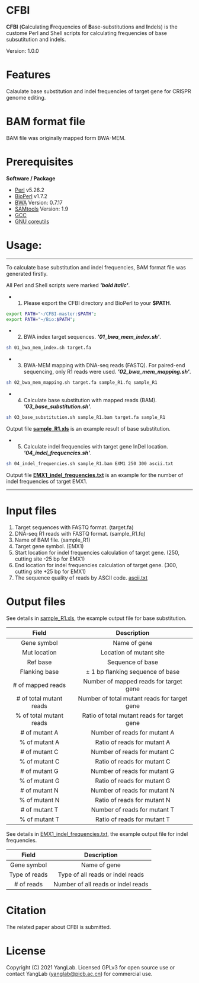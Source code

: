 # CFBI
**CFBI** (**C**alculating **F**requencies of **B**ase-substitutions and **I**ndels) is the custome Perl and Shell scripts for calculating frequencies of base subsutitution and indels.

Version: 1.0.0

# Features

Calaulate base substitution and indel frequencies of target gene for CRISPR genome editing.

# BAM format file

BAM file was originally mapped form BWA-MEM.

# Prerequisites

**Software / Package**

* [Perl](https://www.perl.org/) v5.26.2
* [BioPerl](https://bioperl.org/) v1.7.2
* [BWA](http://bio-bwa.sourceforge.net/) Version: 0.7.17
* [SAMtools](http://samtools.sourceforge.net/) Version: 1.9
* [GCC](https://gcc.gnu.org/)
* [GNU coreutils](http://www.gnu.org/licenses/gpl.html)

# Usage: 
-----------------------------------
To calculate base substitution and indel frequencies, BAM format file was generated firstly.

All Perl and Shell scripts were marked ***'bold italic'***.
* 1. Please export the CFBI directory and BioPerl to your **$PATH**.
```bash or zsh
export PATH="~/CFBI-master:$PATH";
export PATH="~/Bio:$PATH";

```

* 2. BWA index target sequences. 
***'01_bwa_mem_index.sh'***.
```bash
sh 01_bwa_mem_index.sh target.fa
```

* 3. BWA-MEM mapping with DNA-seq reads (FASTQ). For paired-end sequencing, only R1 reads were used.
***'02_bwa_mem_mapping.sh'***.
```bash
sh 02_bwa_mem_mapping.sh target.fa sample_R1.fq sample_R1
```

* 4. Calculate base substitution with mapped reads (BAM).
***'03_base_substitution.sh'***.
```bash
sh 03_base_substitution.sh sample_R1.bam target.fa sample_R1
```
Output file [**sample_R1.xls**](https://github.com/YangLab/CFBI/blob/master/example_output/sample_R1.xls) is an example result of base substitution.

* 5. Calculate indel frequencies with target gene InDel location.
***'04_indel_frequencies.sh'***.
```bash
sh 04_indel_frequencies.sh sample_R1.bam EXM1 250 300 ascii.txt
```
Output file [**EMX1_indel_frequencies.txt**](https://github.com/YangLab/CFBI/blob/master/example_output/EMX1_indel_frequencies.txt) is an example for the number of indel frequencies of target EMX1.

-----------------------------------

# Input files
1. Target sequences with FASTQ format. (target.fa)
2. DNA-seq R1 reads with FASTQ format. (sample_R1.fq)
3. Name of BAM file. (sample_R1)
4. Target gene symbol. (EMX1)
5. Start location for indel frequencies calculation of target gene. (250, cutting site -25 bp for EMX1)
5. End location for indel frequencies calculation of target gene. (300, cutting site +25 bp for EMX1)
6. The sequence quality of reads by ASCII code. [ascii.txt](https://github.com/YangLab/CFBI/blob/master/ascii.txt)


# Output files
See details in [sample_R1.xls](https://github.com/YangLab/CFBI/blob/master/example_output/sample_R1.xls), the example output file for base substitution.

| Field       	          | Description                                  |
| :---------------------: | :------------------------------------------: |
| Gene symbol  	          | Name of gene                                 |
| Mut location    	      | Location of mutant site                      |
| Ref base       	        | Sequence of base   	                         |
| Flanking base           | ± 1 bp flanking sequence of base	           |
| # of mapped reads       | Number of mapped reads for target gene       |
| # of total mutant reads | Number of total mutant reads for target gene |
| % of total mutant reads | Ratio of total mutant reads for target gene	 |
| # of mutant A           | Number of reads for mutant A	               |
| % of mutant A           | Ratio of reads for mutant A	                 |
| # of mutant C           | Number of reads for mutant C	               |
| % of mutant C           | Ratio of reads for mutant C	                 |
| # of mutant G           | Number of reads for mutant G	               |
| % of mutant G           | Ratio of reads for mutant G	                 |
| # of mutant N           | Number of reads for mutant N	               |
| % of mutant N           | Ratio of reads for mutant N	                 |
| # of mutant T           | Number of reads for mutant T	               |
| % of mutant T           | Ratio of reads for mutant T	                 |

See details in [EMX1_indel_frequencies.txt](https://github.com/YangLab/CFBI/blob/master/example_output/EMX1_indel_frequencies.txt), the example output file for indel frequencies.

| Field       	          | Description                                  |
| :---------------------: | :------------------------------------------: |
| Gene symbol  	          | Name of gene                                 |
| Type of reads    	      | Type of all reads or indel reads             |
| # of reads       	      | Number of all reads or indel reads   	       |


# Citation

The related paper about CFBI is submitted.

# License

Copyright (C) 2021 YangLab. Licensed GPLv3 for open source use or contact YangLab (yanglab@picb.ac.cn) for commercial use.

